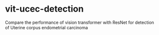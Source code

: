 # vit-ucec-detection
Compare the performance of vision transformer with ResNet for detection of Uterine corpus endometrial carcinoma
